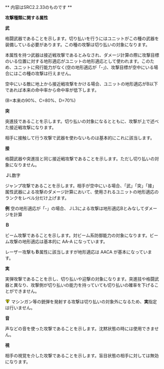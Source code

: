 ** 内容はSRC2.2.33のものです **

**攻撃種類に関する属性**

**武**

格闘武器であることを示します。切り払いを行うにはユニットがこの種の武器を装備している必要があります。この種の攻撃は切り払いの対象になります。

本属性を持つ武器は接近戦攻撃であるとみなされ、ダメージ計算の際に攻撃目標のいる位置に対する地形適応がユニットの地形適応として使われます。このため、ユニットに飛行能力がなく(空の地形適応が「-」)、攻撃目標が空中にいる場合にはこの種の攻撃は行えません。

空中にいる敵に地上から接近戦攻撃をかける場合、ユニットの地形適応がB以下であれば本来の命中率から命中率が低下します。

(B=本来の90%、C=80%、D=70%)

**突**

突進技であることを示します。切り払いの対象になるとともに、攻撃が上で述べた接近戦攻撃になります。

相手に接触して行う攻撃で武器を使わないものは基本的にこれに該当します。

**接**

格闘武器や突進技と同じ接近戦攻撃であることを示します。ただし切り払いの対象になりません。

**Ｊ**L数字

ジャンプ攻撃であることを示します。相手が空中にいる場合、「武」「突」「接」属性武器による攻撃のダメージ計算において、使用されるユニットの地形適応のランクをレベル分だけ上げます。

**例** 空の地形適応が「-」の場合、ＪL3による攻撃は地形適応Bとみなしてダメージを計算

**Ｂ**

ビーム攻撃であることを示します。対ビーム系防御能力の対象になります。ビーム攻撃の地形適応は基本的に AA-A になっています。

レーザー攻撃も**Ｂ**属性に該当しますが地形適応は AACA が基本になっています。

**実**

実弾攻撃であることを示し、切り払いや迎撃の対象になります。突進技や格闘武器と異なり、攻撃側が切り払いの能力を持っていても切り払いの確率を下げることができません。

![](./images/bm0.gif) マシンガン等の銃弾を発射する攻撃は切り払いの対象外になるため、**実**指定は行いません。

**音**

声などの音を使った攻撃であることを示します。沈黙状態の時には使用できません。

**視**

相手の視覚を介した攻撃であることを示します。盲目状態の相手に対しては無効になります。
